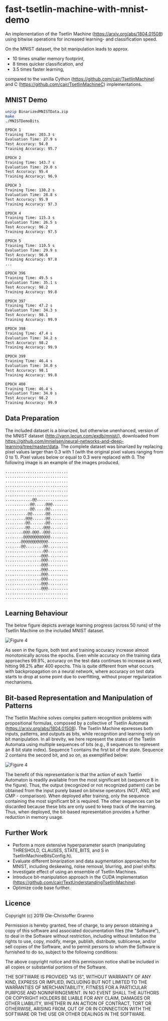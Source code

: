 # fast-tsetlin-machine-with-mnist-demo
An implementation of the Tsetlin Machine (https://arxiv.org/abs/1804.01508) using bitwise operations for increased learning- and classification speed.

On the MNIST dataset, the bit manipulation leads to approx.
* 10 times smaller memory footprint,
* 8 times quicker classification, and
* 3.5 times faster learning,

compared to the vanilla Cython (https://github.com/cair/TsetlinMachine) and C (https://github.com/cair/TsetlinMachineC) implementations. 

## MNIST Demo
```bash
unzip BinarizedMNISTData.zip
make
./MNISTDemoBits 

EPOCH 1
Training Time: 203.3 s
Evaluation Time: 27.9 s
Test Accuracy: 94.0
Training Accuracy: 95.7

EPOCH 2
Training Time: 143.7 s
Evaluation Time: 29.0 s
Test Accuracy: 95.4
Training Accuracy: 96.9

EPOCH 3
Training Time: 130.2 s
Evaluation Time: 28.8 s
Test Accuracy: 95.9
Training Accuracy: 97.3

EPOCH 4
Training Time: 115.3 s
Evaluation Time: 26.5 s
Test Accuracy: 96.2
Training Accuracy: 97.5

EPOCH 5
Training Time: 110.5 s
Evaluation Time: 29.9 s
Test Accuracy: 96.6
Training Accuracy: 97.8
...

EPOCH 396
Training Time: 49.5 s
Evaluation Time: 35.1 s
Test Accuracy: 98.2
Training Accuracy: 99.8

EPOCH 397
Training Time: 47.2 s
Evaluation Time: 34.3 s
Test Accuracy: 98.1
Training Accuracy: 99.9

EPOCH 398
Training Time: 47.4 s
Evaluation Time: 34.2 s
Test Accuracy: 98.2
Training Accuracy: 99.9

EPOCH 399
Training Time: 46.4 s
Evaluation Time: 34.0 s
Test Accuracy: 98.1
Training Accuracy: 99.8

EPOCH 400
Training Time: 46.4 s
Evaluation Time: 34.0 s
Test Accuracy: 98.2
Training Accuracy: 99.9
```
## Data Preparation

The included dataset is a binarized, but otherwise unenhanced, version of the MNIST dataset (http://yann.lecun.com/exdb/mnist/), downloaded from https://github.com/mnielsen/neural-networks-and-deep-learning/tree/master/data. The complete dataset was binarized by replacing pixel values larger than 0.3 with 1 (with the original pixel values ranging from 0 to 1). Pixel values below or equal to 0.3 were replaced with 0. The following image is an example of the images produced.

```bash
............................
............................
............................
............................
............................
............................
............@@..............
...........@@.....@@@.......
...........@@.....@@........
..........@@......@@........
.........@@@......@@........
.........@@.......@@........
.........@@......@@@........
........@@@.@@@..@@@........
........@@@@@@@@@@@@........
.......@@@@@@@@@@@@.........
.......@@........@@.........
.................@@.........
................@@@.........
................@@@.........
................@@@.........
................@@@.........
................@@@.........
................@@@.........
................@@@.........
................@@@.........
............................
............................
```
## Learning Behaviour
The below figure depicts average learning progress (across 50 runs) of the Tsetlin Machine on the included MNIST dataset.

![Figure 4](https://github.com/olegranmo/blob/blob/master/learning_progress.png)

As seen in the figure, both test and training accuracy increase almost monotonically across the epochs. Even while accuracy on the training data approaches 99.9%, accuracy on the test data continues to increase as well, hitting 98.2% after 400 epochs. This is quite different from what occurs with backpropagation on a neural network, where accuracy on test data starts to drop at some point due to overfitting, without proper regularization mechanisms.

## Bit-based Representation and Manipulation of Patterns

The Tsetlin Machine solves complex pattern recognition problems with propositional formulas, composed by a collective of Tsetlin Automata (https://arxiv.org/abs/1804.01508). The Tsetlin Machine epxresses both inputs, patterns, and outputs as bits, while recognition and learning rely on bit manipulation. In all brevity, we here represent the states of the Tsetlin Automata using multiple sequences of bits (e.g., 8 sequences to represent an 8 bit state index). Sequence 1 contains the first bit of the state. Sequence 2 contains the second bit, and so on, as exemplified below:

![Figure 4](https://github.com/olegranmo/blob/blob/master/Bit_Manipulation_3.png)

The benefit of this representation is that the action of each Tsetlin Automaton is readily available from the most significant bit (sequence 8 in the figure). Thus, the output (recognized or not recognized pattern) can be obtained from the input purely based on bitwise operators (NOT, AND, and CMP - comparison). When deployed after training, only the sequence containing the most significant bit is required. The other sequences can be discarded because these bits are only used to keep track of the learning.  Thus, when deployed, the bit-based representation provides a further reduction in memory usage.

## Further Work

* Perform a more extensive hyperparameter search (manipulating THRESHOLD, CLAUSES, STATE_BITS, and S in TsetlinMachineBitsConfig.h).
* Evaluate different binarization and data augmentation approaches for MNIST, including deskewing, noise removal, blurring, and pixel shifts.
* Investigate effect of using an ensemble of Tsetlin Machines.
* Introduce bit-manipulation approach in the CUDA implementation (https://github.com/cair/TextUnderstandingTsetlinMachine).
* Optimize code base further.

## Licence

Copyright (c) 2019 Ole-Christoffer Granmo

Permission is hereby granted, free of charge, to any person obtaining a copy
of this software and associated documentation files (the "Software"), to deal
in the Software without restriction, including without limitation the rights
to use, copy, modify, merge, publish, distribute, sublicense, and/or sell
copies of the Software, and to permit persons to whom the Software is
furnished to do so, subject to the following conditions:

The above copyright notice and this permission notice shall be included in all
copies or substantial portions of the Software.

THE SOFTWARE IS PROVIDED "AS IS", WITHOUT WARRANTY OF ANY KIND, EXPRESS OR
IMPLIED, INCLUDING BUT NOT LIMITED TO THE WARRANTIES OF MERCHANTABILITY,
FITNESS FOR A PARTICULAR PURPOSE AND NONINFRINGEMENT. IN NO EVENT SHALL THE
AUTHORS OR COPYRIGHT HOLDERS BE LIABLE FOR ANY CLAIM, DAMAGES OR OTHER
LIABILITY, WHETHER IN AN ACTION OF CONTRACT, TORT OR OTHERWISE, ARISING FROM,
OUT OF OR IN CONNECTION WITH THE SOFTWARE OR THE USE OR OTHER DEALINGS IN THE
SOFTWARE.

